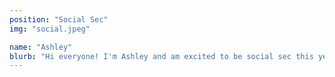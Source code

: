 ```yaml
---
position: "Social Sec"
img: "social.jpeg"

name: "Ashley"
blurb: "Hi everyone! I'm Ashley and am excited to be social sec this year. When I’m not busy figuring out rocket science, you'll probably find me hiking or climbing somewhere. I'm a huge fan of the outdoor club sandwiches – onions are a must! I really enjoyed the club’s events last year and can't wait to organise more, like games nights and port and cheese evenings. If you have ideas for socials, I'd love to hear them!"
---
```

